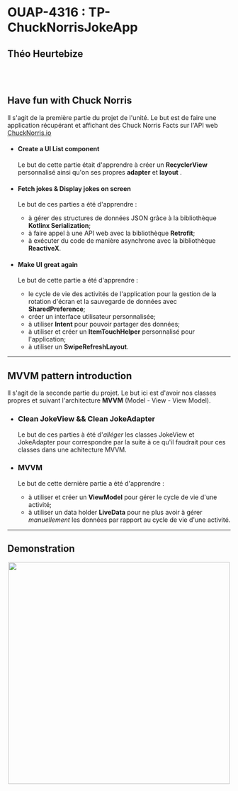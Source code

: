# OUAP-4316 : TP-ChuckNorrisJokeApp 
## Théo Heurtebize
 <br><br>


## Have fun with Chuck Norris

Il s'agit de la première partie du projet de l'unité. Le but est de faire une application récupérant et affichant des Chuck Norris Facts sur l'API web [ChuckNorris.io](https://api.chucknorris.io)

 - #### Create a UI List component
 
 	  Le but de cette partie était d'apprendre à créer un **RecyclerView** personnalisé ainsi qu'on ses propres **adapter** et **layout** .
 	   
- #### Fetch jokes & Display jokes on screen

	Le but de ces parties a été d'apprendre :
	- à gérer des structures de données JSON grâce à la bibliothèque **Kotlinx Serialization**;
	- à faire appel à une API web avec la bibliothèque **Retrofit**;
	- à exécuter du code de manière asynchrone avec la bibliothèque **ReactiveX**.
	
- #### Make UI great again

	Le but de cette partie a été d'apprendre :
	- le cycle de vie des activités de l'application pour la gestion de la rotation d'écran et la sauvegarde de données avec **SharedPreference**;
	- créer un interface utilisateur personnalisée;
	- à utiliser **Intent** pour pouvoir partager des données;
	- à utiliser  et créer un **ItemTouchHelper** personnalisé pour l'application;
	- à utiliser un **SwipeRefreshLayout**.

---
## MVVM pattern introduction

Il s'agit de la seconde partie du projet. Le but ici est d'avoir nos classes propres et suivant l'architecture **MVVM** (Model - View - View Model).

- ### Clean JokeView && Clean JokeAdapter
	Le but de ces parties à été d'*alléger* les classes JokeView et JokeAdapter pour correspondre par la suite à ce qu'il faudrait pour ces classes dans une achitecture MVVM.

- ### MVVM

	Le but de cette dernière partie a été d'apprendre :
	- à utiliser et créer un **ViewModel** pour gérer le cycle de vie d'une activité;
	- à utiliser un data holder **LiveData** pour ne plus avoir à gérer *manuellement* les données par rapport au cycle de vie d'une activité.

---
## Demonstration
<p align="center"><img src="images/demo.gif" height="500"><p/>


